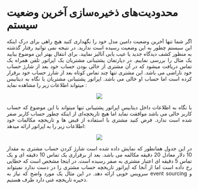 # محدودیت‌های ذخیره‌سازی آخرین وضعیت سیستم

<p style="text-align:justify;">
اگر شما تنها آخرین وضعیت دامین مدل خود را نگهداری کنید هیچ راهی برای درک اینکه این سیستم چطور به این وضعیت رسیده است ندارید. در نتیجه نمی توانید رفتار گذشته به منظور کشف دیدگاه جدید یا عیب یابی آنالیز نمایید. برای انتقال بهتر این موضوع بیایید یک مثال را بررسی نماییم.
در دپارتمان پشتیبانی مشتریان یک اپراتور تلفن همراه یک تماس دریافت میشود که در آن مشتری از خالی بودن حساب خود بعد از شارژ حساب خود ناراضی می باشد. این مشتری تنها چند تماس کوتاه بعد از شارز حساب خود برقرار کرده است اما حساب او خالی می باشد. اپراتور پشتیبانی مشتریان با نگاه به دیتابیس میتواند اطلاعات زیر را مشاهده نماید : 
</p>

<p align="center">
  <img src="/assets/images/event-sourcing-table-22-1.png"/>
</p>

<p style="text-align:justify;">
با نگاه به اطلاعات داخل دیتابیس اپراتور پشتیبانی تنها میتواند با این موضوع که حساب کاربر خالی می باشد موافقت نماید اما هیچ تاریخچه‌ای از اینکه چطور حساب کاربر صفر شده است ندارد. فرض کنید مشتری با استفاده از قبض ها و تاریخچه مکالمات خود اطلاعات زیر را به اپراتور ارائه میدهد: 
</p>

<p align="center">
  <img src="/assets/images/event-sourcing-table-22-2.png"/>
</p>

<p style="text-align:justify;">
در این جدول همانطور که نمایش داده شده است شارژ کردن حساب مشتری به مقدار 10 دلار معادل 20 دقیقه مکالمه می باشد. بعد از برقراری یک تماس 10 دقیقه ای و یک تماس 5 دقیقه ای اعتبار مشتری به صفر رسیده است. در اینجا مشخص است که خطایی رخ داده است اما از آنجا که اپراتور تاریخچه حساب مشتری را در دست ندارد نمیتواند سرویس خوبی ارائه دهد. در این مثال یک مورد واضح که نیاز به event sourcing و ذخیره تاریخچه غنی دارد طرف هستیم.
</p>